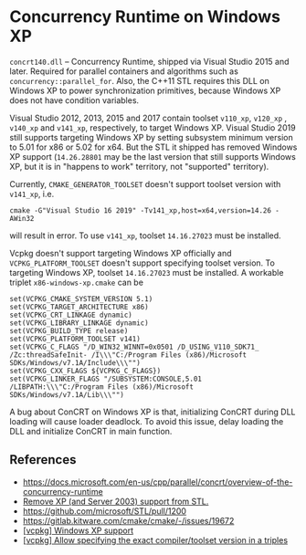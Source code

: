 # Concurrency Runtime on Windows XP

`concrt140.dll` – Concurrency Runtime, shipped via Visual Studio 2015 and later. Required for parallel containers and
algorithms such as `concurrency::parallel_for`. Also, the C++11 STL requires this DLL on Windows XP to power synchronization
primitives, because Windows XP does not have condition variables.

Visual Studio 2012, 2013, 2015 and 2017 contain toolset `v110_xp`, `v120_xp` , `v140_xp` and `v141_xp`, respectively,
to target Windows XP. Visual Studio 2019 still supports targeting Windows XP by setting subsystem minimum version to
5.01 for x86 or 5.02 for x64. But the STL it shipped has removed Windows XP support (`14.26.28801` may be the last version
that still supports Windows XP, but it is in "happens to work" territory, not "supported" territory).

Currently, `CMAKE_GENERATOR_TOOLSET` doesn't support toolset version with `v141_xp`, i.e.
```
cmake -G"Visual Studio 16 2019" -Tv141_xp,host=x64,version=14.26 -AWin32
```
will result in error. To use `v141_xp`, toolset `14.16.27023` must be installed.

Vcpkg doesn't support targeting Windows XP officially and `VCPKG_PLATFORM_TOOLSET` doesn't support specifying toolset
version. To targeting Windows XP, toolset `14.16.27023` must be installed. A workable triplet `x86-windows-xp.cmake`
can be
```
set(VCPKG_CMAKE_SYSTEM_VERSION 5.1)
set(VCPKG_TARGET_ARCHITECTURE x86)
set(VCPKG_CRT_LINKAGE dynamic)
set(VCPKG_LIBRARY_LINKAGE dynamic)
set(VCPKG_BUILD_TYPE release)
set(VCPKG_PLATFORM_TOOLSET v141)
set(VCPKG_C_FLAGS "/D_WIN32_WINNT=0x0501 /D_USING_V110_SDK71_ /Zc:threadSafeInit- /I\\\"C:/Program Files (x86)/Microsoft SDKs/Windows/v7.1A/Include\\\"")
set(VCPKG_CXX_FLAGS ${VCPKG_C_FLAGS})
set(VCPKG_LINKER_FLAGS "/SUBSYSTEM:CONSOLE,5.01 /LIBPATH:\\\"C:/Program Files (x86)/Microsoft SDKs/Windows/v7.1A/Lib\\\"")
```

A bug about ConCRT on Windows XP is that, initializing ConCRT during DLL loading will cause loader deadlock. To avoid
this issue, delay loading the DLL and initialize ConCRT in main function.

## References

- https://docs.microsoft.com/en-us/cpp/parallel/concrt/overview-of-the-concurrency-runtime
- [Remove XP (and Server 2003) support from STL.](https://github.com/microsoft/STL/pull/1194)
- https://github.com/microsoft/STL/pull/1200
- https://gitlab.kitware.com/cmake/cmake/-/issues/19672
- [[vcpkg] Windows XP support](https://github.com/microsoft/vcpkg/pull/1732)
- [[vcpkg] Allow specifying the exact compiler/toolset version in a triples](https://github.com/microsoft/vcpkg/issues/11317)
